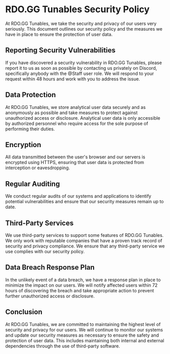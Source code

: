 # RDO.GG Tunables Security Policy
At RDO.GG Tunables, we take the security and privacy of our users very seriously. This document outlines our security policy and the measures we have in place to ensure the protection of user data.

## Reporting Security Vulnerabilities
If you have discovered a security vulnerability in RDO.GG Tunables, please report it to us as soon as possible by contacting us privately on Discord, specifically anybody with the @Staff user role. We will respond to your request within 48 hours and work with you to address the issue.

## Data Protection
At RDO.GG Tunables, we store analytical user data securely and as anonymously as possible and take measures to protect against unauthorized access or disclosure. Analytical user data is only accessible by authorized personnel who require access for the sole purpose of performing their duties.

## Encryption
All data transmitted between the user's browser and our servers is encrypted using HTTPS, ensuring that user data is protected from interception or eavesdropping.

## Regular Auditing
We conduct regular audits of our systems and applications to identify potential vulnerabilities and ensure that our security measures remain up to date.

## Third-Party Services
We use third-party services to support some features of RDO.GG Tunables. We only work with reputable companies that have a proven track record of security and privacy compliance. We ensure that any third-party service we use complies with our security policy.

## Data Breach Response Plan
In the unlikely event of a data breach, we have a response plan in place to minimize the impact on our users. We will notify affected users within 72 hours of discovering the breach and take appropriate action to prevent further unauthorized access or disclosure.

## Conclusion
At RDO.GG Tunables, we are committed to maintaining the highest level of security and privacy for our users. We will continue to monitor our systems and update our security measures as necessary to ensure the safety and protection of user data. This includes maintaining both internal and external dependencies through the use of third-party software.
